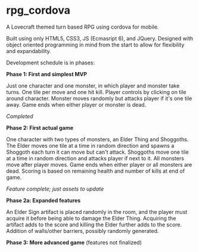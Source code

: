 # rpg_cordova
A Lovecraft themed turn based RPG using cordova for mobile.

Built using only HTML5, CSS3, JS (Ecmasript 6), and JQuery. Designed with object oriented programming in mind from the start to allow for
flexibility and expandability.

Development schedule is in phases:

**Phase 1: First and simplest MVP**

Just one character and one monster, in which player and monster take turns.  One tile per move and one hit kill.
Player controls by clicking on tile around character. Monster moves randomly but attacks player if it's one tile away.
Game ends when either player or monster is dead.

*Completed*

**Phase 2: First actual game**

One character with two types of monsters, an Elder Thing and Shoggoths.  The Elder moves one tile at a time in random direction
and spawns a Shoggoth each turn it can move but can't attack. Shoggoths move one tile at a time in random direction
and attacks player if next to it.  All monsters move after player moves.
Game ends when either player or all monsters are dead.  Scoring is based on remaining health and number of kills at end of game.

*Feature complete; just assets to update*

**Phase 2a: Expanded features**

An Elder Sign artifact is placed randomly in the room, and the player must acquire it before being able to damage the Elder Thing. Acquiring the artifact adds to the score and killing the Elder further adds to the score.
Addition of walls/other barriers, possibly randomly generated.

**Phase 3: More advanced game** (features not finalized)
